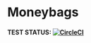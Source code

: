 # Moneybags

#### TEST STATUS: [![CircleCI](https://circleci.com/gh/moneytrees/moneybags.svg?style=svg)](https://circleci.com/gh/moneytrees/moneybags)